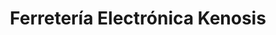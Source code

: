 ---
title: "Ferretería Electrónica Kenosis"
url: /desamparados/ferreteria-electronica-kenosis/
shop: hardware
---